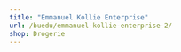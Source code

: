 ```yaml
---
title: "Emmanuel Kollie Enterprise"
url: /buedu/emmanuel-kollie-enterprise-2/
shop: Drogerie
---
```

